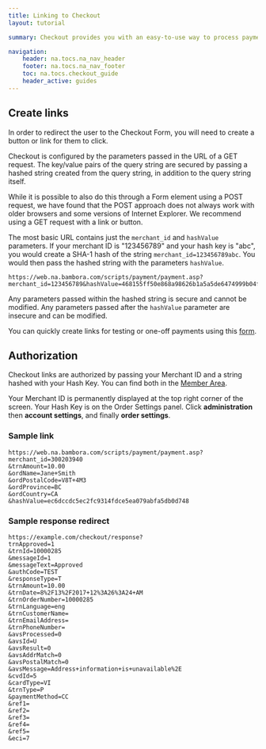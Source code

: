 ```yaml
---
title: Linking to Checkout
layout: tutorial

summary: Checkout provides you with an easy-to-use way to process payments on your site.

navigation:
    header: na.tocs.na_nav_header
    footer: na.tocs.na_nav_footer
    toc: na.tocs.checkout_guide
    header_active: guides
---
```


## Create links
In order to redirect the user to the Checkout Form, you will need to create a button or link for them to click.

Checkout is configured by the parameters passed in the URL of a GET request. The key/value pairs of the query string are secured by passing a hashed string created from the query string, in addition to the query string itself.

While it is possible to also do this through a Form element using a POST request, we have found that the POST approach does not always work with older browsers and some versions of Internet Explorer. We recommend using a GET request with a link or button.

The most basic URL contains just the `merchant_id` and `hashValue` parameters. If your merchant ID is "123456789" and your hash key is "abc", you would create a SHA-1 hash of the string `merchant_id=123456789abc`. You would then pass the hashed string with the parameters `hashValue`.

```curl
https://web.na.bambora.com/scripts/payment/payment.asp?merchant_id=123456789&hashValue=468155ff50e868a98626b1a5a5de6474999b04fe
```

Any parameters passed within the hashed string is secure and cannot be modified. Any parameters passed after the `hashValue` parameter are insecure and can be modified.

You can quickly create links for testing or one-off payments using this [form](https://dev.na.bambora.com/docs/forms/link_builder/).

## Authorization

Checkout links are authorized by passing your Merchant ID and a string hashed with your Hash Key. You can find both in the [Member Area](https://web.na.bambora.com).

Your Merchant ID is permanently displayed at the top right corner of the screen. Your Hash Key is on the Order Settings panel. Click **administration** then **account settings**, and finally **order settings**.

### Sample link
```curl
https://web.na.bambora.com/scripts/payment/payment.asp?
merchant_id=300203940
&trnAmount=10.00
&ordName=Jane+Smith
&ordPostalCode=V8T+4M3
&ordProvince=BC
&ordCountry=CA
&hashValue=ec6dccdc5ec2fc9314fdce5ea079abfa5db0d748
```

### Sample response redirect
```curl
https://example.com/checkout/response?
trnApproved=1
&trnId=10000285
&messageId=1
&messageText=Approved
&authCode=TEST
&responseType=T
&trnAmount=10.00
&trnDate=8%2F13%2F2017+12%3A26%3A24+AM
&trnOrderNumber=10000285
&trnLanguage=eng
&trnCustomerName=
&trnEmailAddress=
&trnPhoneNumber=
&avsProcessed=0
&avsId=U
&avsResult=0
&avsAddrMatch=0
&avsPostalMatch=0
&avsMessage=Address+information+is+unavailable%2E
&cvdId=5
&cardType=VI
&trnType=P
&paymentMethod=CC
&ref1=
&ref2=
&ref3=
&ref4=
&ref5=
&eci=7
```
<div style="margin-bottom:24px;"></div>
